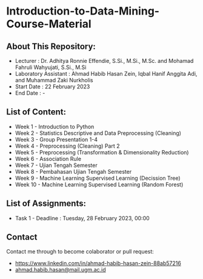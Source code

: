 # Introduction-to-Data-Mining-Course-Material

## About This Repository:
- Lecturer            : Dr. Adhitya Ronnie Effendie, S.Si., M.Si., M.Sc. and Mohamad Fahruli Wahyujati, S.Si., M.Si
- Laboratory Assistant : Ahmad Habib Hasan Zein, Iqbal Hanif Anggita Adi, and Muhammad Zaki Nurkholis
- Start Date          : 22 February 2023
- End Date            : -

## List of Content:
- Week 1 - Introduction to Python
- Week 2 - Statistics Descriptive and Data Preprocessing (Cleaning)
- Week 3 - Group Presentation 1-4
- Week 4 - Preprocessing (Cleaning) Part 2
- Week 5 - Preprocessing (Transformation & Dimensionality Reduction)
- Week 6 - Association Rule
- Week 7 - Ujian Tengah Semester 
- Week 8 - Pembahasan Ujian Tengah Semester 
- Week 9 - Machine Learning Supervised Learning (Decission Tree)
- Week 10 -  Machine Learning Supervised Learning (Random Forest)

## List of Assignments:
- Task 1 - Deadline :  Tuesday, 28 February 2023, 00:00

## Contact
Contact me through to become colaborator or pull request:
- https://www.linkedin.com/in/ahmad-habib-hasan-zein-88ab57216
- ahmad.habib.hasan@mail.ugm.ac.id
